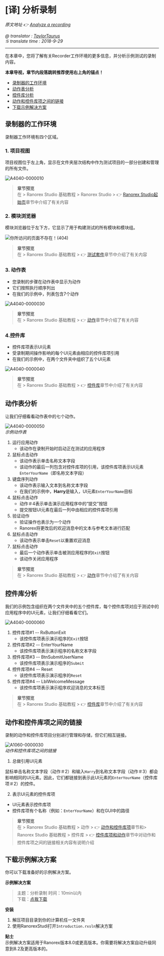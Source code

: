 # [译] 分析录制

*原文地址 👉 [Analyze a recording][0]*

*@ translator : [TaylorTaurus](https://github.com/taylortaurus)*    
*♋ translate time : 2018-9-29*    

---

在本章中，您将了解有关Recorder工作环境的更多信息，并分析示例测试的录制内容。

**本章导视，章节内段落跳转推荐使用右上角的锚点！**

- [录制器的工作环境](#录制器的工作环境)
- [动作表分析](#动作表分析)
- [控件库分析](#控件库分析)
- [动作和控件库项之间的链接](#动作和控件库项之间的链接)
- [下载示例解决方案](#下载示例解决方案)  

## 录制器的工作环境

录制器工作环境有四个区域。

### 1. 项目视图

项目视图位于左上角，显示在文件夹层次结构中作为测试项目的一部分创建和管理的所有文件。

![A4040-0000010](https://gitee.com/taylortaurus/RX_UserGuide_GitBook_Picbed/raw/master/RanorexRecorder/A4040-0000010.png)  

> **章节预览**  
> 在 \> Ranorex Studio 基础教程 \> Ranorex Studio \> 👉 [Ranorex Studio起始页][1]章节中介绍了有关内容

### 2. 模块浏览器

模块浏览器位于左下方，它显示了用于构建测试的所有模块和模块组。

![你所访问的页面不存在！(404)](https://gitee.com/taylortaurus/RX_UserGuide_GitBook_Picbed/raw/master/RanorexRecorder/A4040-0000020.png)

> **章节预览**  
> 在 \> Ranorex Studio 基础教程 \> 👉 [测试套件][2]章节中介绍了有关内容

### 3. 动作表

- 您录制的步骤在动作表中显示为动作
- 它们按照执行顺序列出
- 在我们的示例中，列表包含7个动作

![A4040-0000030](https://gitee.com/taylortaurus/RX_UserGuide_GitBook_Picbed/raw/master/RanorexRecorder/A4040-0000030.png)  

> **章节预览**  
> 在 \> Ranorex Studio 基础教程 \> 👉 [动作][3]章节中介绍了有关内容

### 4.控件库

- 控件库项表示UI元素
- 受录制期间操作影响的每个UI元素由相应的控件库项引用
- 在我们的示例中，在两个文件夹中组织了五个UI元素

![A4040-0000040](https://gitee.com/taylortaurus/RX_UserGuide_GitBook_Picbed/raw/master/RanorexRecorder/A4040-0000040.png)  

> **章节预览**  
> 在 \> Ranorex Studio 基础教程 \> 👉 [控件库][4]章节中介绍了有关内容

## 动作表分析

让我们仔细看看动作表中的七个动作。

![A4040-0000050](https://gitee.com/taylortaurus/RX_UserGuide_GitBook_Picbed/raw/master/RanorexRecorder/A4040-0000050.png)  
*示例动作表*  

1. 运行应用动作
    - 该动作在录制开始时启动正在测试的应用程序
2. 鼠标点击动作
    - 该动作表示单击名称文本字段
    - 该动作的最后一列包含对控件库项的引用，该控件库项表示UI元素`EnterYourName`（即名称文本字段）
3. 键盘序列动作
    - 该动作表示输入文本到名称文本字段
    - 在我们的示例中，**Harry**是输入，UI元素`EnterYourName`目标
4. 鼠标点击动作
    - 动作＃4表示单击演示应用程序中的“提交”按钮
    - 提交按钮UI元素在最后一列中由相应的控件库项引用
5. 验证动作
    - 验证操作也表示为一个动作
    - Ranorex将更改后的欢迎消息中的文本与参考文本进行匹配
6. 鼠标点击动作
    - 该动作表示单击`Reset`以重置欢迎消息
7. 鼠标点击动作
    - 最后一个动作表示单击被测应用程序的`Exit`按钮
    - 该动作关闭应用程序

> **章节预览**  
> 在 \> Ranorex Studio 基础教程 \> 👉 [动作][3]章节中介绍了有关内容


## 控件库分析

我们的示例包含组织在两个文件夹中的五个控件库，每个控件库项对应于测试中的应用程序中的UI元素，让我们仔细看看它们。

![A4040-0000060](https://gitee.com/taylortaurus/RX_UserGuide_GitBook_Picbed/raw/master/RanorexRecorder/A4040-0000060.png)  

1. 控件库项#1 -- RxButtonExit
    - 该控件库项表示演示程序的`Exit`按钮
2. 控件库项#2 -- EnterYourName
    - 该控件库项表示演示程序的名称文本字段
3. 控件库项#3 -- BtnSubmitUserName
    - 该控件库项表示演示程序的`Submit`
4. 控件库项#4 -- Reset
    - 该控件库项表示演示程序的`Reset`
5. 控件库项#4 -- LblWelcomeMessage
    - 该控件库项表示演示程序欢迎消息的文本标签

> **章节预览**  
> 在 \> Ranorex Studio 基础教程 \> 👉 [控件库][4]章节中介绍了有关内容

## 动作和控件库项之间的链接

录制的动作和控件库项目分别进行管理和存储，但它们相互链接。

![A1060-0000030](https://gitee.com/taylortaurus/RX_UserGuide_GitBook_Picbed/raw/master/RanorexRecorder/A1060-0000030.png)  
*动作和控件库项之间的链接*  

1. 总做引用UI元素

鼠标单击名称文本字段（动作＃2）和输入`Harry`到名称文本字段（动作＃3）都会影响相同的UI元素。因此，它们都链接到表示此UI元素的`EnterYourName`（控件库项＃2）的控件。

2. 表示UI元素的控件库项 

- UI元素表示控件库项
- 控件库项有个名称（例如：`EnterYourName`）和在GUI中的路径

> **章节预览**  
> 在 \> Ranorex Studio 基础教程 \> 动作 \> 👉 [动作和控件库项][5]章节和\> Ranorex Studio 基础教程 \> 控件库 \> 👉 [控件库项和动作][6]章节中对动作和控件库项之间的链接相关内容有说明介绍

## 下载示例解决方案

你可以下载准备好的示例解决方案。  

**示例解决方案** 
> 主题：分析录制
> 时间：10min以内  
> 下载：[点我下载][7]  


**安装**

1. 解压项目目录到你的计算机任一文件夹
2. 使用RanorexStudi打开`Introduction.rxsln`解决方案

**贴士**  
示例解决方案适用于Ranorex版本8.0或更高版本。你需要将解决方案自动升级同意到8.2及更高版本的。



[0]: https://www.ranorex.com/help/latest/ranorex-studio-fundamentals/ranorex-recorder/analyzing-recordings/
[1]: ..\\..\\Ranorex_Studio_fundamentals/Ranorex_Studio/[译]RanorexStudio起始页.html
[2]: ..\\..\\Ranorex_Studio_fundamentals/Test_suite/index.html
[3]: ..\\..\\Ranorex_Studio_fundamentals/Actions/index.html
[4]: ..\\..\\Ranorex_Studio_fundamentals/Repository/index.html
[5]: ..\\..\\Ranorex_Studio_fundamentals/Actions/[译]动作和控件库项.html
[6]: ..\\..\\Ranorex_Studio_fundamentals/Repository/[译]控件库项和动作.html
[7]: https://www.ranorex.com/rx-media/rx-user-guide/latest/download/RxSampleIntroduction.zip